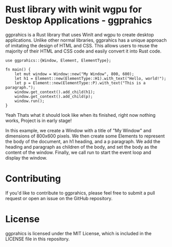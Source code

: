 # Rust library with winit wgpu for Desktop Applications - ggprahics
ggprahics is a Rust library that uses WinIt and wgpu to create desktop applications. Unlike other normal libraries, ggprahics has a unique approach of imitating the design of HTML and CSS. This allows users to reuse the majority of their HTML and CSS code and easily convert it into Rust code.

```
use ggprahics::{Window, Element, ElementType};

fn main() {
    let mut window = Window::new("My Window", 800, 600);
    let h1 = Element::new(ElementType::H1).with_text("Hello, world!");
    let p = Element::new(ElementType::P).with_text("This is a paragraph.");
    window.get_context().add_child(h1);
    window.get_context().add_child(p);
    window.run();
}
```

Yeah Thats what it should look like when its finished, right now nothing works, Project is in early stage!

In this example, we create a Window with a title of "My Window" and dimensions of 800x600 pixels. We then create some Elements to represent the body of the document, an h1 heading, and a p paragraph. We add the heading and paragraph as children of the body, and set the body as the content of the window. Finally, we call run to start the event loop and display the window.

# Contributing
If you'd like to contribute to ggprahics, please feel free to submit a pull request or open an issue on the GitHub repository.

# License
ggprahics is licensed under the MIT License, which is included in the LICENSE file in this repository.
